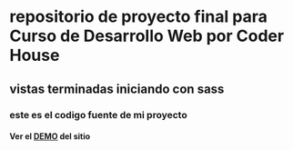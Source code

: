 # repositorio de proyecto final para Curso de Desarrollo Web por Coder House

## vistas terminadas iniciando con sass

### este es el codigo fuente de mi proyecto

#### Ver el [DEMO](https://kevinandriu.github.io/NewFinalProject/) del sitio